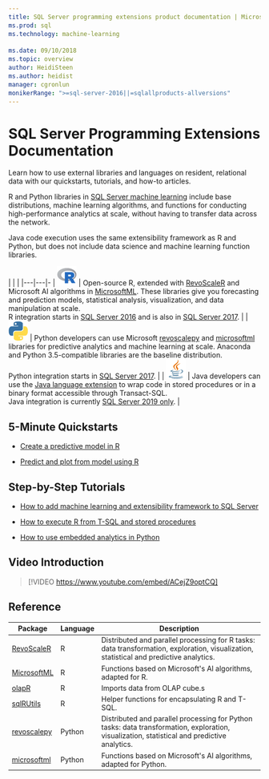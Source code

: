 ```yaml
---
title: SQL Server programming extensions product documentation | Microsoft Docs
ms.prod: sql
ms.technology: machine-learning

ms.date: 09/10/2018  
ms.topic: overview
author: HeidiSteen
ms.author: heidist
manager: cgronlun
monikerRange: ">=sql-server-2016||=sqlallproducts-allversions"
---
```


# SQL Server Programming Extensions Documentation

Learn how to use external libraries and languages on resident, relational data with our quickstarts, tutorials, and how-to articles. 

R and Python libraries in [SQL Server machine learning](what-is-sql-server-machine-learning.md) include base distributions, machine learning algorithms, and functions for conducting high-performance analytics at scale, without having to transfer data across the network. 

Java code execution uses the same extensibility framework as R and Python, but does not include data science and machine learning function libraries.

|   |   | 
|---|---|-
| ![R logo](./media/index/logo_r.png) | Open-source R, extended with [RevoScaleR](https://docs.microsoft.com/machine-learning-server/r-reference/revoscaler/revoscaler) and Microsoft AI algorithms in [MicrosoftML](https://docs.microsoft.com/machine-learning-server/r-reference/microsoftml/microsoftml-package). These libraries give you forecasting and prediction models, statistical analysis, visualization, and data manipulation at scale. <br/>R integration starts in [SQL Server 2016](./install/sql-r-services-windows-install.md) and is also in [SQL Server 2017](./install/sql-machine-learning-services-windows-install.md). | 
| ![Python logo](./media/index/logo_python.png) | Python developers can use Microsoft [revoscalepy](https://docs.microsoft.com/machine-learning-server/python-reference/revoscalepy/revoscalepy-package) and [microsoftml](https://docs.microsoft.com/machine-learning-server/python-reference/microsoftml/microsoftml-package) libraries for predictive analytics and machine learning at scale. Anaconda and Python 3.5-compatible libraries are the baseline distribution. <br/>Python integration starts in [SQL Server 2017](./install/sql-machine-learning-services-windows-install.md).  | 
| ![Java logo](./media/index/logo_java.png) | Java developers can use the [Java language extension](java/extension-java.md) to wrap code in stored procedures or in a binary format accessible through Transact-SQL. <br/>Java integration is currently [SQL Server 2019 only](./install/sql-machine-learning-services-ver15.md). |

## 5-Minute Quickstarts

+ [Create a predictive model in R](./tutorials/rtsql-create-a-predictive-model-r.md)

+ [Predict and plot from model using R](./tutorials/rtsql-predict-and-plot-from-model.md)


## Step-by-Step Tutorials

+ [How to add machine learning and extensibility framework to SQL Server](install/sql-machine-learning-services-windows-install.md)

+ [How to execute R from T-SQL and stored procedures](./tutorials/sqldev-in-database-r-for-sql-developers.md)

+ [How to use embedded analytics in Python](./tutorials/sqldev-in-database-python-for-sql-developers.md)


## Video Introduction

> [!VIDEO https://www.youtube.com/embed/ACejZ9optCQ]

## Reference

| Package | Language | Description | 
|---------|----------|-------------|
| [RevoScaleR](https://docs.microsoft.com/machine-learning-server/r-reference/revoscaler/revoscaler) | R | Distributed and parallel processing for R tasks: data transformation, exploration, visualization, statistical and predictive analytics. |
| [MicrosoftML](https://docs.microsoft.com/machine-learning-server/r-reference/microsoftml/microsoftml-package) | R | Functions based on Microsoft's AI algorithms, adapted for R. |
| [olapR](https://docs.microsoft.com/machine-learning-server/r-reference/olapr/olapr) | R | Imports data from OLAP cube.s |
| [sqlRUtils]() | R | Helper functions for encapsulating R and T-SQL. |
[revoscalepy](https://docs.microsoft.com/machine-learning-server/python-reference/revoscalepy/revoscalepy-package) | Python | Distributed and parallel processing for Python tasks: data transformation, exploration, visualization, statistical and predictive analytics.  | 
| [microsoftml](https://docs.microsoft.com/machine-learning-server/python-reference/microsoftml/microsoftml-package) | Python | Functions based on Microsoft's AI algorithms, adapted for Python.  |